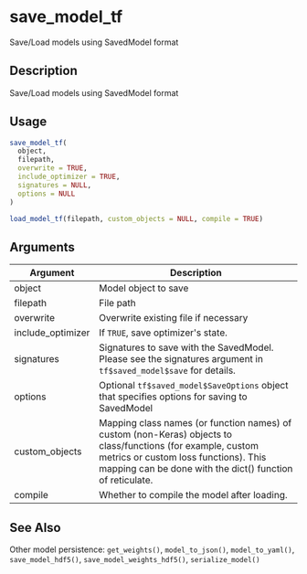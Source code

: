 # save_model_tf


Save/Load models using SavedModel format




## Description

Save/Load models using SavedModel format





## Usage
```r
save_model_tf(
  object,
  filepath,
  overwrite = TRUE,
  include_optimizer = TRUE,
  signatures = NULL,
  options = NULL
)

load_model_tf(filepath, custom_objects = NULL, compile = TRUE)
```




## Arguments


Argument      |Description
------------- |----------------
object | Model object to save
filepath | File path
overwrite | Overwrite existing file if necessary
include_optimizer | If ``TRUE``, save optimizer's state.
signatures | Signatures to save with the SavedModel. Please see the signatures argument in ``tf$saved_model$save`` for details.
options | Optional ``tf$saved_model$SaveOptions`` object that specifies options for saving to SavedModel
custom_objects | Mapping class names (or function names) of custom (non-Keras) objects to class/functions (for example, custom metrics or custom loss functions). This mapping can be done with the dict() function of reticulate.
compile | Whether to compile the model after loading.







## See Also

Other model persistence: 
`get_weights()`,
`model_to_json()`,
`model_to_yaml()`,
`save_model_hdf5()`,
`save_model_weights_hdf5()`,
`serialize_model()`



